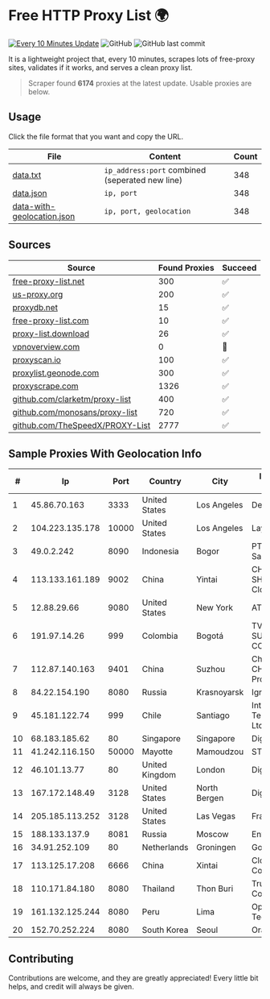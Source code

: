 
# Free HTTP Proxy List 🌍

[![Every 10 Minutes Update](https://github.com/mertguvencli/http-proxy-list/actions/workflows/main.yml/badge.svg?branch=main)](https://github.com/mertguvencli/http-proxy-list/actions/workflows/main.yml)
![GitHub](https://img.shields.io/github/license/mertguvencli/http-proxy-list)
![GitHub last commit](https://img.shields.io/github/last-commit/mertguvencli/http-proxy-list)

It is a lightweight project that, every 10 minutes, scrapes lots of free-proxy sites, validates if it works, and serves a clean proxy list.


> Scraper found **6174** proxies at the latest update. Usable proxies are below.

## Usage

Click the file format that you want and copy the URL.


|File|Content|Count|
|----|-------|-----|
|[data.txt](https://raw.githubusercontent.com/mertguvencli/http-proxy-list/main/proxy-list/data.txt)|`ip_address:port` combined (seperated new line)|348|
|[data.json](https://raw.githubusercontent.com/mertguvencli/http-proxy-list/main/proxy-list/data.json)|`ip, port`|348|
|[data-with-geolocation.json](https://raw.githubusercontent.com/mertguvencli/http-proxy-list/main/proxy-list/data-with-geolocation.json)|`ip, port, geolocation`|348|

## Sources

|Source|Found Proxies|Succeed|
|------|-------------|-------|
|[free-proxy-list.net](https://free-proxy-list.net)|300|✅|
|[us-proxy.org](https://www.us-proxy.org)|200|✅|
|[proxydb.net](http://proxydb.net)|15|✅|
|[free-proxy-list.com](https://free-proxy-list.com/?page=&port=&type%5B%5D=http&type%5B%5D=https&up_time=0&search=Search)|10|✅|
|[proxy-list.download](https://www.proxy-list.download/HTTP)|26|✅|
|[vpnoverview.com](https://vpnoverview.com/privacy/anonymous-browsing/free-proxy-servers)|0|🚫|
|[proxyscan.io](https://www.proxyscan.io)|100|✅|
|[proxylist.geonode.com](https://proxylist.geonode.com/api/proxy-list?limit=300&page=1&sort_by=lastChecked&sort_type=desc&protocols=http,https)|300|✅|
|[proxyscrape.com](https://api.proxyscrape.com/v2/?request=displayproxies&protocol=http&timeout=10000&country=all&ssl=all&anonymity=all)|1326|✅|
|[github.com/clarketm/proxy-list](https://raw.githubusercontent.com/clarketm/proxy-list/master/proxy-list-raw.txt)|400|✅|
|[github.com/monosans/proxy-list](https://raw.githubusercontent.com/monosans/proxy-list/main/proxies/http.txt)|720|✅|
|[github.com/TheSpeedX/PROXY-List](https://raw.githubusercontent.com/TheSpeedX/PROXY-List/master/http.txt)|2777|✅|


## Sample Proxies With Geolocation Info

|#|Ip|Port|Country|City|Internet Service Provider|
|-|--|----|-------|----|-------------------------|
|1|45.86.70.163|3333|United States|Los Angeles|DediPath|
|2|104.223.135.178|10000|United States|Los Angeles|LayerHost|
|3|49.0.2.242|8090|Indonesia|Bogor|PT Usaha Adi Sanggoro|
|4|113.133.161.189|9002|China|Yintai|CHINANET SHAANXI province Cloud Base network|
|5|12.88.29.66|9080|United States|New York|AT&T Services, Inc.|
|6|191.97.14.26|999|Colombia|Bogotá|TV AZTECA SUCURSAL COLOMBIA|
|7|112.87.140.163|9401|China|Suzhou|China Unicom CHINA169 Jiangsu Province Network|
|8|84.22.154.190|8080|Russia|Krasnoyarsk|Igra-Service LLC|
|9|45.181.122.74|999|Chile|Santiago|Interpit Telecomunicaciones Ltda|
|10|68.183.185.62|80|Singapore|Singapore|DigitalOcean, LLC|
|11|41.242.116.150|50000|Mayotte|Mamoudzou|STOI-block1|
|12|46.101.13.77|80|United Kingdom|London|DigitalOcean, LLC|
|13|167.172.148.49|3128|United States|North Bergen|DigitalOcean, LLC|
|14|205.185.113.252|3128|United States|Las Vegas|FranTech Solutions|
|15|188.133.137.9|8081|Russia|Moscow|Enforta-SPB|
|16|34.91.252.109|80|Netherlands|Groningen|Google LLC|
|17|113.125.17.208|6666|China|Xintai|Cloud Computing Corporation|
|18|110.171.84.180|8080|Thailand|Thon Buri|True Internet Corporation CO. Ltd.|
|19|161.132.125.244|8080|Peru|Lima|Optical Technologies S.A.C.|
|20|152.70.252.224|8080|South Korea|Seoul|Oracle Corporation|



## Contributing

Contributions are welcome, and they are greatly appreciated! Every
little bit helps, and credit will always be given.

